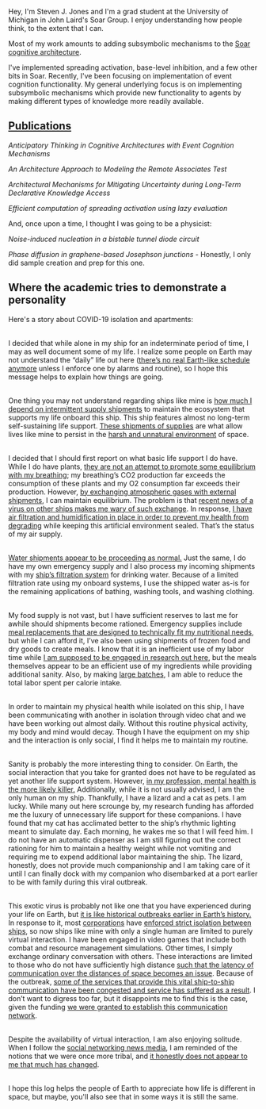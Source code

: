 Hey, I'm Steven J. Jones and I'm a grad student at the University of Michigan in John Laird's Soar Group. I enjoy understanding how people think, to the extent that I can.

Most of my work amounts to adding subsymbolic mechanisms to the [Soar cognitive architecture](https://soar.eecs.umich.edu/).

I've implemented spreading activation, base-level inhibition, and a few other bits in Soar. Recently, I've been 
focusing on implementation of event cognition functionality. My general underlying focus is on implementing 
subsymbolic mechanisms which provide new functionality to agents by making different types of knowledge more 
readily available.

## [Publications](https://scholar.google.com/citations?user=rLU0MfYAAAAJ "Google Scholar profile")

*Anticipatory Thinking in Cognitive Architectures with Event Cognition Mechanisms*

*An Architecture Approach to Modeling the Remote Associates Test*

*Architectural Mechanisms for Mitigating Uncertainty during Long-Term Declarative Knowledge Access*

*Efficient computation of spreading activation using lazy evaluation*

And, once upon a time, I thought I was going to be a physicist:

*Noise-induced nucleation in a bistable tunnel diode circuit*

*Phase diffusion in graphene-based Josephson junctions* - Honestly, I only did sample creation and prep for this one.

## Where the academic tries to demonstrate a personality

Here's a story about COVID-19 isolation and apartments:


<br/> I decided that while alone in my ship for an indeterminate period of time, I may as well document some of my life. I realize some people on Earth may not understand the “daily” life out here ([there’s no real Earth-like schedule anymore](https://i.redd.it/jt4bmuw4hiq41.jpg) unless I enforce one by alarms and routine), so I hope this message helps to explain how things are going.  


<br/> One thing you may not understand regarding ships like mine is [how much I depend on intermittent supply shipments](https://www.ers.usda.gov/data-products/ag-and-food-statistics-charting-the-essentials/food-prices-and-spending/) to maintain the ecosystem that supports my life onboard this ship. This ship features almost no long-term self-sustaining life support. [These shipments of supplies](https://www.ams.usda.gov/services/transportation-analysis) are what allow lives like mine to persist in the [harsh and unnatural environment](https://www.ers.usda.gov/data-products/food-access-research-atlas/go-to-the-atlas.aspx) of space.  



<br/> I decided that I should first report on what basic life support I do have. While I do have plants, [they are not an attempt to promote some equilibrium with my breathing](https://www.sciencefocus.com/science/how-many-plants-would-i-need-in-an-airtight-room-to-be-able-to-breathe/); my breathing’s CO2 production far exceeds the consumption of these plants and my O2 consumption far exceeds their production. However, [by exchanging atmospheric gases with external shipments](https://en.wikipedia.org/wiki/Natural_ventilation#Wind_driven_ventilation "opening windows"), I can maintain equilibrium. The problem is that [recent news of a virus on other ships makes me wary of such exchange](https://www.ccn.com/japan-scientists-find-new-transmission-route-of-coronavirus-in-breakthrough-study/). In response, [I have air filtration and humidification in place in order to prevent my health from degrading](https://www.epa.gov/indoor-air-quality-iaq/what-can-i-do-improve-my-current-homes-indoor-air-quality-1) while keeping this artificial environment sealed. That’s the status of my air supply.  



<br/> [Water shipments appear to be proceeding as normal.](https://en.wikipedia.org/wiki/Tap_water) Just the same, I do have my own emergency supply and I also process my incoming shipments with my [ship’s filtration system](https://en.wikipedia.org/wiki/Water_filter#Point-of-use_filters "a brita pitcher") for drinking water. Because of a limited filtration rate using my onboard systems, I use the shipped water as-is for the remaining applications of bathing, washing tools, and washing clothing.  



<br/> My food supply is not vast, but I have sufficient reserves to last me for awhile should shipments become rationed. Emergency supplies include [meal replacements that are designed to technically fit my nutritional needs](https://huel.com), but while I can afford it, I’ve also been using shipments of frozen food and dry goods to create meals. I know that it is an inefficient use of my labor time while [I am supposed to be engaged in research out here](https://www.washingtonpost.com/history/2020/03/12/during-pandemic-isaac-newton-had-work-home-too-he-used-time-wisely/ "This was unironically sent with what were honestly good intentions from a faculty member."), but the meals themselves appear to be an efficient use of my ingredients while providing additional sanity. Also, by making [large batches](https://www.countryliving.com/food-drinks/g1903/slow-cooker-recipes/), I am able to reduce the total labor spent per calorie intake.  


<br/> In order to maintain my physical health while isolated on this ship, I have been communicating with another in isolation through video chat and we have been working out almost daily. Without this routine physical activity, my body and mind would decay. Though I have the equipment on my ship and the interaction is only social, I find it helps me to maintain my routine.  

<br/> Sanity is probably the more interesting thing to consider. On Earth, the social interaction that you take for granted does not have to be regulated as yet another life support system. However, [in my profession, mental health is the more likely killer.](https://www.theatlantic.com/education/archive/2018/11/anxiety-depression-mental-health-graduate-school/576769/) Additionally, while it is not usually advised, I am the only human on my ship. Thankfully, I have a lizard and a cat as pets. I am lucky. While many out here scrounge by, my research funding has afforded me the luxury of unnecessary life support for these companions. I have found that my cat has acclimated better to the ship’s rhythmic lighting meant to simulate day. Each morning, he wakes me so that I will feed him. I do not have an automatic dispenser as I am still figuring out the correct rationing for him to maintain a healthy weight while not vomiting and requiring me to expend additional labor maintaining the ship. The lizard, honestly, does not provide much companionship and I am taking care of it until I can finally dock with my companion who disembarked at a port earlier to be with family during this viral outbreak.  



<br/> This exotic virus is probably not like one that you have experienced during your life on Earth, but [it is like historical outbreaks earlier in Earth’s history.](https://www.businessinsider.com/pandemics-that-changed-the-course-of-human-history-coronavirus-flu-aids-plague) In response to it, most [corporations](https://www.stanfordlawreview.org/print/article/why-the-constitution-was-written-down/ "I don't know how governments are much different from corporations if you think of constitutions as corporate charters.") have [enforced strict isolation between ships](https://www.nytimes.com/interactive/2020/us/coronavirus-stay-at-home-order.html), so now ships like mine with only a single human are limited to purely virtual interaction. I have been engaged in video games that include both combat and resource management simulations. Other times, I simply exchange ordinary conversation with others. These interactions are limited to those who do not have sufficiently high distance [such that the latency of communication over the distances of space becomes an issue](https://en.wikipedia.org/wiki/Matchmaking_(video_games)#Server_browsers). Because of the outbreak, [some of the services that provide this vital ship-to-ship communication have been congested and service has suffered as a result](https://twitter.com/blizzardcs/status/1245799798411845633?s=21). I don’t want to digress too far, but it disappoints me to find this is the case, given the funding [we were granted to establish this communication network](https://www.ntia.doc.gov/legacy/broadbandgrants/comments/61BF.pdf "I didn't actually read this.").  



<br/> Despite the availability of virtual interaction, I am also enjoying solitude. When I follow the [social networking news media](https://www.forbes.com/sites/petersuciu/2019/10/11/more-americans-are-getting-their-news-from-social-media/), I am reminded of the notions that we were once more tribal, and [it honestly does not appear to me that much has changed](https://en.wikipedia.org/wiki/Tiger_King:_Murder,_Mayhem_and_Madness).  

<br/>I hope this log helps the people of Earth to appreciate how life is different in space, but maybe, you'll also see that in some ways it is still the same.
